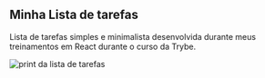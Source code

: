 <h2>Minha Lista de tarefas</h2>
<p>Lista de tarefas simples e minimalista desenvolvida durante meus treinamentos em React durante o curso da Trybe.</p>
<img src="./assets/lista.png" alt="print da lista de tarefas">
